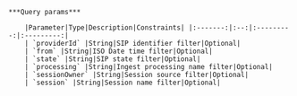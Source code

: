     ***Query params***

        |Parameter|Type|Description|Constraints| |:-------:|:--:|:---------:|:---------:|
        | `providerId` |String|SIP identifier filter|Optional|
        | `from` |String|ISO Date time filter|Optional|
        | `state` |String|SIP state filter|Optional|
        | `processing` |String|Ingest processing name filter|Optional|
        | `sessionOwner` |String|Session source filter|Optional|
        | `session` |String|Session name filter|Optional|
    
